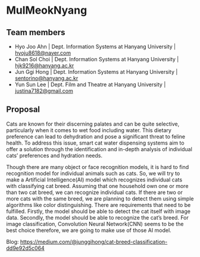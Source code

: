 # MulMeokNyang

## Team members

- Hyo Joo Ahn | Dept. Information Systems at Hanyang University | <hyoju8618@naver.com>
- Chan Sol Choi | Dept. Information Systems at Hanyang University | <hjk9216@hanyang.ac.kr>
- Jun Ggi Hong | Dept. Information Systems at Hanyang University | <sentorino@hanyang.ac.kr>
- Yun Sun Lee | Dept. Film and Theatre at Hanyang University | <justina7182@gmail.com>

## Proposal

Cats are known for their discerning palates and can be quite selective, particularly when it comes to wet food including water. This dietary preference can lead to dehydration and pose a significant threat to feline health. To address this issue, smart cat water dispensing systems aim to offer a solution through the identification and in-depth analysis of individual cats’ preferences and hydration needs.

Though there are many object or face recognition models, it is hard to find recognition model for individual animals such as cats. So, we will try to make a Artificial Intelligence(AI) model which recognizes individual cats with classifying cat breed. Assuming that one household own one or more than two cat breed, we can recognize individual cats. If there are two or more cats with the same breed, we are planning to detect them using simple algorithms like color distinguishing. There are requirements that need to be fulfilled. Firstly, the model should be able to detect the cat itself with image data. Secondly, the model should be able to recognize the cat’s breed. For image classification, Convolution Neural Network(CNN) seems to be the best choice therefore, we are going to make use of those AI model.

Blog: <https://medium.com/@junggihong/cat-breed-classification-dd9e92d5c064>
